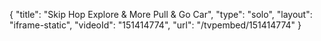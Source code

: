 {
    "title": "Skip Hop Explore & More Pull & Go Car",
    "type": "solo",
    "layout": "iframe-static",
    "videoId": "151414774",
    "url": "\/tvpembed\/151414774"
}